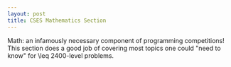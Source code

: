 ```yaml
---
layout: post
title: CSES Mathematics Section
---
```


Math: an infamously necessary component of programming competitions! This section does a good job of covering most topics one could "need to know" for \leq 2400-level problems.